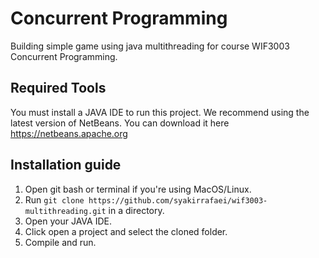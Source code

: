 # Concurrent Programming
Building simple game using java multithreading for course WIF3003 Concurrent Programming.

## Required Tools
You must install a JAVA IDE to run this project. We recommend using the latest version of NetBeans.
You can download it here https://netbeans.apache.org

## Installation guide
1. Open git bash or terminal if you're using MacOS/Linux.
2. Run `git clone https://github.com/syakirrafaei/wif3003-multithreading.git` in a directory.
3. Open your JAVA IDE.
4. Click open a project and select the cloned folder.
5. Compile and run.
